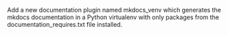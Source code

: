 Add a new documentation plugin named mkdocs_venv which generates the mkdocs documentation in a Python virtualenv with only packages from the documentation_requires.txt file installed.
